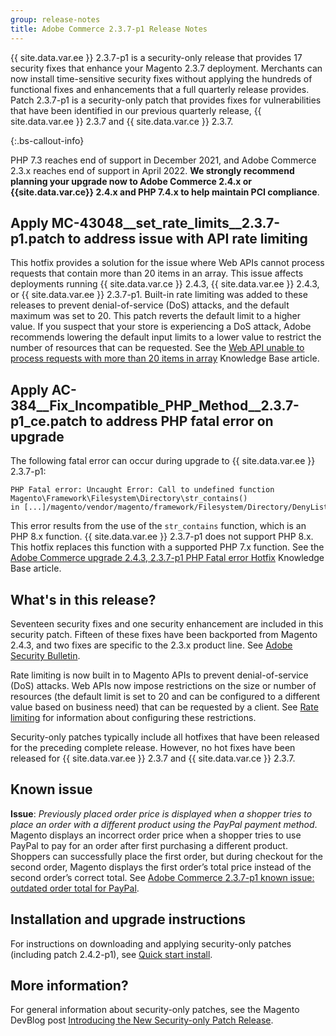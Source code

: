 ```yaml
---
group: release-notes
title: Adobe Commerce 2.3.7-p1 Release Notes
---
```


{{ site.data.var.ee }} 2.3.7-p1 is a security-only release that provides 17 security fixes that enhance your Magento 2.3.7 deployment. Merchants can now install time-sensitive security fixes without applying the hundreds of functional fixes and enhancements that a full quarterly release provides. Patch 2.3.7-p1 is a security-only patch that provides fixes for vulnerabilities that have been identified in our previous quarterly release, {{ site.data.var.ee }} 2.3.7 and {{ site.data.var.ce }} 2.3.7.

{:.bs-callout-info}

PHP 7.3 reaches end of support in December 2021, and Adobe Commerce 2.3.x reaches end of support in April 2022. **We strongly recommend planning your upgrade now to Adobe Commerce 2.4.x or {{site.data.var.ce}} 2.4.x and PHP 7.4.x to help maintain PCI compliance**.

## Apply MC-43048__set_rate_limits__2.3.7-p1.patch to address issue with API rate limiting

This hotfix provides a solution for the issue where Web APIs cannot process requests that contain more than 20 items in an array. This issue affects deployments running {{ site.data.var.ce }} 2.4.3, {{ site.data.var.ee }} 2.4.3, or {{ site.data.var.ee }} 2.3.7-p1. Built-in rate limiting was added to these releases to prevent denial-of-service (DoS) attacks, and the default maximum was set to 20. This patch reverts the default limit to a higher value. If you suspect that your store is experiencing a DoS attack, Adobe recommends lowering the default input limits to a lower value to restrict the number of resources that can be requested. See the [Web API unable to process requests with more than 20 items in array](https://support.magento.com/hc/en-us/articles/4406893342093) Knowledge Base article.

## Apply AC-384__Fix_Incompatible_PHP_Method__2.3.7-p1_ce.patch to address PHP fatal error on upgrade

The following fatal error can occur during upgrade to {{ site.data.var.ee }} 2.3.7-p1:

```terminal
PHP Fatal error: Uncaught Error: Call to undefined function Magento\Framework\Filesystem\Directory\str_contains() in [...]/magento/vendor/magento/framework/Filesystem/Directory/DenyListPathValidator.php:74
```

This error results from the use of the `str_contains` function, which is an PHP 8.x function. {{ site.data.var.ee }} 2.3.7-p1 does not support PHP 8.x. This hotfix replaces this function with a supported PHP 7.x function. See the [Adobe Commerce upgrade 2.4.3, 2.3.7-p1 PHP Fatal error Hotfix](https://support.magento.com/hc/en-us/articles/4408021533069-Adobe-Commerce-upgrade-2-4-3-2-3-7-p1-PHP-Fatal-error-Hotfix) Knowledge Base article.

## What's in this release?

Seventeen security fixes and one security enhancement are included in this security patch. Fifteen of these fixes have been backported from Magento 2.4.3, and two fixes are specific to the 2.3.x product line. See [Adobe Security Bulletin](https://helpx.adobe.com/security/products/magento/apsb21-64.html).

Rate limiting is now built in to Magento APIs to prevent denial-of-service (DoS) attacks. Web APIs now impose restrictions on the size or number of resources (the default limit is set to 20 and can be configured to a different value based on business need) that can be requested by a client. See [Rate limiting]({{page.baseurl}}/get-started/api-security.html#rate-limiting) for information about configuring these restrictions. <!--- MC-35358-->

Security-only patches typically include all hotfixes that have been released for the preceding complete release. However, no hot fixes have been released for {{ site.data.var.ee }} 2.3.7 and {{ site.data.var.ce }} 2.3.7.

## Known issue

**Issue**:  _Previously placed order price is displayed when a shopper tries to place an order with a different product using the PayPal payment method_. Magento displays an incorrect order price when a shopper tries to use PayPal to pay for an order after first purchasing a different product.  Shoppers can successfully place the first order, but during checkout for the second order,  Magento displays the first order’s total price instead of the second order’s correct total.  See [Adobe Commerce 2.3.7-p1 known issue: outdated order total for PayPal](https://support.magento.com/hc/en-us/articles/4405999788685-Adobe-Commerce-2-3-7-p1-known-issue-outdated-order-total-for-PayPal). <!--- MC-42674 -->

## Installation and upgrade instructions

For instructions on downloading and applying security-only patches (including patch 2.4.2-p1), see [Quick start install]({{site.baseurl}}/guides/v2.4/install-gde/composer.html).

## More information?

For general information about security-only patches, see the Magento DevBlog post [Introducing the New Security-only Patch Release](https://community.magento.com/t5/Magento-DevBlog/Introducing-the-New-Security-only-Patch-Release/ba-p/141287).
